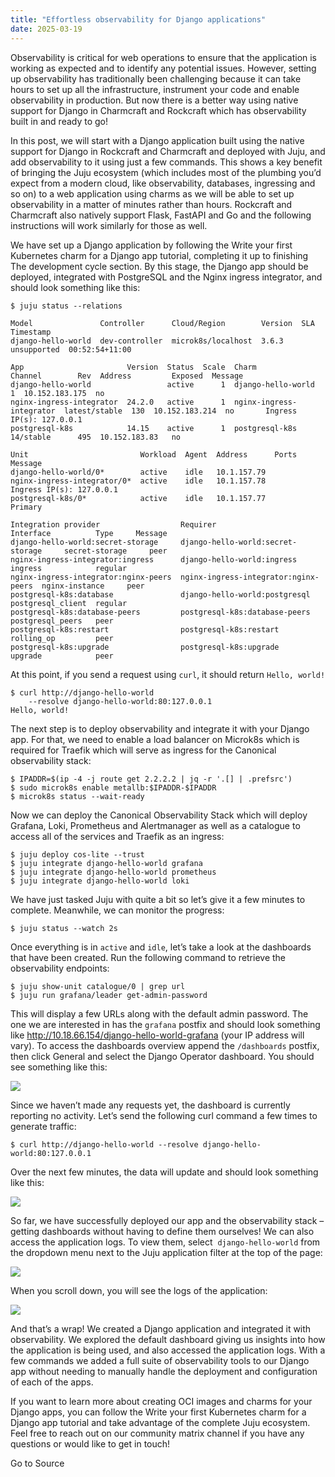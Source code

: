 ```yaml
---
title: "Effortless observability for Django applications"
date: 2025-03-19
---
```


Observability is critical for web operations to ensure that the application is working as expected and to identify any potential issues. However, setting up observability has traditionally been challenging because it can take hours to set up all the infrastructure, instrument your code and enable observability in production. But now there is a better way using native support for Django in Charmcraft and Rockcraft which has observability built in and ready to go!

In this post, we will start with a Django application built using the native support for Django in Rockcraft and Charmcraft and deployed with Juju, and add observability to it using just a few commands. This shows a key benefit of bringing the Juju ecosystem (which includes most of the plumbing you’d expect from a modern cloud, like observability, databases, ingressing and so on) to a web application using charms as we will be able to set up observability in a matter of minutes rather than hours. Rockcraft and Charmcraft also natively support Flask, FastAPI and Go and the following instructions will work similarly for those as well.

We have set up a Django application by following the Write your first Kubernetes charm for a Django app tutorial, completing it up to finishing The development cycle section. By this stage, the Django app should be deployed, integrated with PostgreSQL and the Nginx ingress integrator, and should look something like this:

```
$ juju status --relations

Model               Controller      Cloud/Region        Version  SLA          Timestamp
django-hello-world  dev-controller  microk8s/localhost  3.6.3    unsupported  00:52:54+11:00

App                       Version  Status  Scale  Charm                     Channel        Rev  Address         Exposed  Message
django-hello-world                 active      1  django-hello-world                         1  10.152.183.175  no       
nginx-ingress-integrator  24.2.0   active      1  nginx-ingress-integrator  latest/stable  130  10.152.183.214  no       Ingress IP(s): 127.0.0.1
postgresql-k8s            14.15    active      1  postgresql-k8s            14/stable      495  10.152.183.83   no       

Unit                         Workload  Agent  Address      Ports  Message
django-hello-world/0*        active    idle   10.1.157.79         
nginx-ingress-integrator/0*  active    idle   10.1.157.78         Ingress IP(s): 127.0.0.1
postgresql-k8s/0*            active    idle   10.1.157.77         Primary

Integration provider                  Requirer                              Interface          Type     Message
django-hello-world:secret-storage     django-hello-world:secret-storage     secret-storage     peer     
nginx-ingress-integrator:ingress      django-hello-world:ingress            ingress            regular  
nginx-ingress-integrator:nginx-peers  nginx-ingress-integrator:nginx-peers  nginx-instance     peer     
postgresql-k8s:database               django-hello-world:postgresql         postgresql_client  regular  
postgresql-k8s:database-peers         postgresql-k8s:database-peers         postgresql_peers   peer     
postgresql-k8s:restart                postgresql-k8s:restart                rolling_op         peer     
postgresql-k8s:upgrade                postgresql-k8s:upgrade                upgrade            peer
```

At this point, if you send a request using `curl`, it should return `Hello, world!`

```
$ curl http://django-hello-world 
    --resolve django-hello-world:80:127.0.0.1 
Hello, world!
```

The next step is to deploy observability and integrate it with your Django app. For that, we need to enable a load balancer on Microk8s which is required for Traefik which will serve as ingress for the Canonical observability stack:

```
$ IPADDR=$(ip -4 -j route get 2.2.2.2 | jq -r '.[] | .prefsrc')
$ sudo microk8s enable metallb:$IPADDR-$IPADDR
$ microk8s status --wait-ready
```

Now we can deploy the Canonical Observability Stack which will deploy Grafana, Loki, Prometheus and Alertmanager as well as a catalogue to access all of the services and Traefik as an ingress:

```
$ juju deploy cos-lite --trust
$ juju integrate django-hello-world grafana
$ juju integrate django-hello-world prometheus
$ juju integrate django-hello-world loki
```

We have just tasked Juju with quite a bit so let’s give it a few minutes to complete. Meanwhile, we can monitor the progress:

```
$ juju status --watch 2s
```

Once everything is in `active` and `idle`, let’s take a look at the dashboards that have been created. Run the following command to retrieve the observability endpoints:

```
$ juju show-unit catalogue/0 | grep url
$ juju run grafana/leader get-admin-password
```

This will display a few URLs along with the default admin password. The one we are interested in has the `grafana` postfix and should look something like http://10.18.66.154/django-hello-world-grafana (your IP address will vary). To access the dashboards overview append the `/dashboards` postfix, then click General and select the Django Operator dashboard. You should see something like this:

![](https://res.cloudinary.com/canonical/image/fetch/f_auto,q_auto,fl_sanitize,c_fill,w_2420,h_1172/https://ubuntu.com/wp-content/uploads/7999/Screenshot-2025-03-13-at-1.46.39%E2%80%AFpm.jpg)

Since we haven’t made any requests yet, the dashboard is currently reporting no activity. Let’s send the following curl command a few times to generate traffic:

```
$ curl http://django-hello-world --resolve django-hello-world:80:127.0.0.1 
```

Over the next few minutes, the data will update and should look something like this:

![](https://res.cloudinary.com/canonical/image/fetch/f_auto,q_auto,fl_sanitize,c_fill,w_2418,h_1168/https://ubuntu.com/wp-content/uploads/f12b/Screenshot-2025-03-13-at-1.47.14%E2%80%AFpm.jpg)

So far, we have successfully deployed our app and the observability stack – getting dashboards without having to define them ourselves! We can also access the application logs. To view them, select  `django-hello-world` from the dropdown menu next to the Juju application filter at the top of the page:

![](https://res.cloudinary.com/canonical/image/fetch/f_auto,q_auto,fl_sanitize,c_fill,w_2056,h_856/https://ubuntu.com/wp-content/uploads/e01e/Screenshot-2025-03-13-at-1.47.56%E2%80%AFpm.jpg)

When you scroll down, you will see the logs of the application:

![](https://res.cloudinary.com/canonical/image/fetch/f_auto,q_auto,fl_sanitize,c_fill,w_2418,h_406/https://ubuntu.com/wp-content/uploads/318a/Screenshot-2025-03-13-at-1.48.28%E2%80%AFpm.jpg)

And that’s a wrap! We created a Django application and integrated it with observability. We explored the default dashboard giving us insights into how the application is being used, and also accessed the application logs. With a few commands we added a full suite of observability tools to our Django app without needing to manually handle the deployment and configuration of each of the apps. 

If you want to learn more about creating OCI images and charms for your Django apps, you can follow the Write your first Kubernetes charm for a Django app tutorial and take advantage of the complete Juju ecosystem. Feel free to reach out on our community matrix channel if you have any questions or would like to get in touch!

Go to Source
